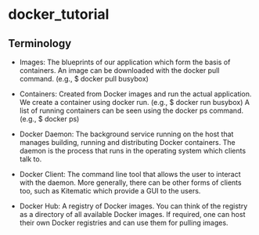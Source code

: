 # docker_tutorial

## Terminology

- Images: The blueprints of our application which form the basis of containers. 
An image can be downloaded with the docker pull command.
(e.g., $ docker pull busybox)

- Containers: Created from Docker images and run the actual application.
We create a container using docker run. (e.g., $ docker run busybox)
A list of running containers can be seen using the docker ps command.
(e.g., $ docker ps)

- Docker Daemon: The background service running on the host that manages
building, running and distributing Docker containers.
The daemon is the process that runs in the operating system
which clients talk to.

- Docker Client: The command line tool that allows the user to interact with 
the daemon. More generally, there can be other forms of clients too, such as 
Kitematic which provide a GUI to the users.

- Docker Hub: A registry of Docker images. You can think of the registry 
as a directory of all available Docker images. If required, one can host 
their own Docker registries and can use them for pulling images.